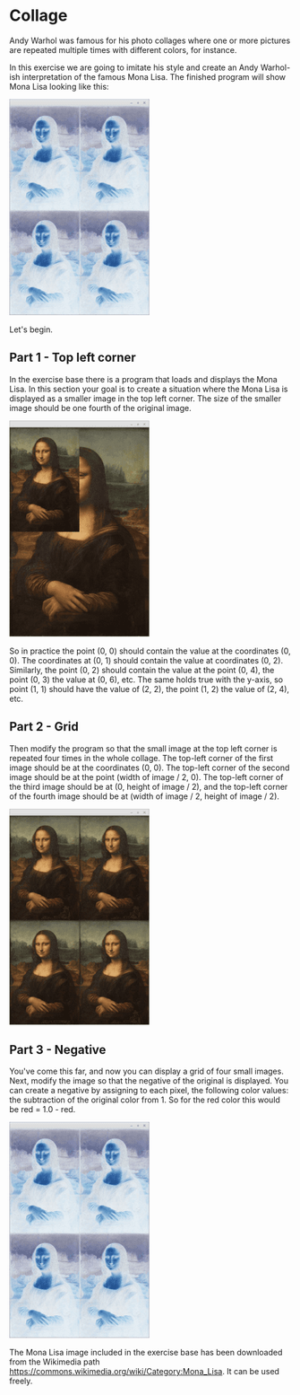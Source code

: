 
# Collage

Andy Warhol was famous for his photo collages where one or more pictures are repeated multiple times with different colors, for instance.

In this exercise we are going to imitate his style and create an Andy Warhol-ish interpretation of the famous Mona Lisa. The finished program will show Mona Lisa looking like this:

![Example](kollaasi-monalisa-neg.png)

Let's begin.

## Part 1 - Top left corner

In the exercise base there is a program that loads and displays the Mona Lisa. In this section your goal is to create a situation where the Mona Lisa is displayed as a smaller image in the top left corner. The size of the smaller image should be one fourth of the original image.

![Example](kollaasi-monalisa-kulma.png)

So in practice the point (0, 0) should contain the value at the coordinates (0, 0). The coordinates at (0, 1) should contain the value at coordinates (0, 2). Similarly, the point (0, 2) should contain the value at the point (0, 4), the point (0, 3) the value at (0, 6), etc. The same holds true with the y-axis, so point (1, 1) should have the value of (2, 2), the point (1, 2) the value of (2, 4), etc.

## Part 2 - Grid

Then modify the program so that the small image at the top left corner is repeated four times in the whole collage. The top-left corner of the first image should be at the coordinates (0, 0). The top-left corner of the second image should be at the point (width of image / 2, 0). The top-left corner of the third image should be at (0, height of image / 2), and the top-left corner of the fourth image should be at (width of image / 2, height of image / 2).

![Example](kollaasi-monalisa-ruudut.png)

## Part 3 - Negative

You've come this far, and now you can display a grid of four small images. Next, modify the image so that the negative of the original is displayed. You can create a negative by assigning to each pixel, the following color values: the subtraction of the original color from 1. So for the red color this would be red = 1.0 - red.

![Example](kollaasi-monalisa-neg.png)

The Mona Lisa image included in the exercise base has been downloaded from the Wikimedia path <https://commons.wikimedia.org/wiki/Category:Mona_Lisa>. It can be used freely.
